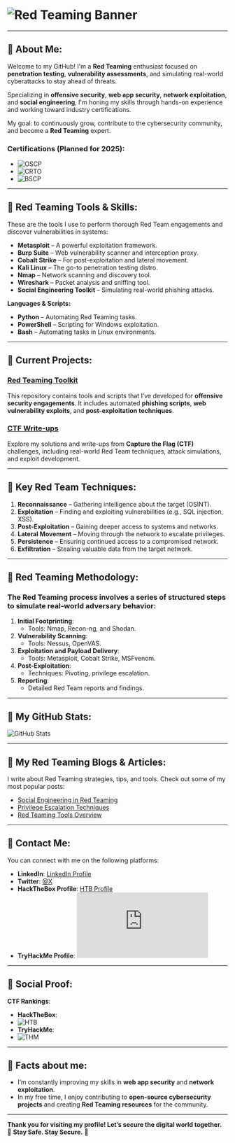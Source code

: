 # ![Red Teaming Banner](https://i.imgur.com/8zdU42b.jpeg)

---
## 🔴 About Me:
Welcome to my GitHub! I'm a **Red Teaming** enthusiast focused on **penetration testing**, **vulnerability assessments**, and simulating real-world cyberattacks to stay ahead of threats.

Specializing in **offensive security**, **web app security**, **network exploitation**, and **social engineering**, I'm honing my skills through hands-on experience and working toward industry certifications.

My goal: to continuously grow, contribute to the cybersecurity community, and become a **Red Teaming** expert.


### Certifications (Planned for 2025):
- ![OSCP](https://img.shields.io/badge/OSCP-Loading-blue?style=flat)
- ![CRTO](https://img.shields.io/badge/CRTO-Loading-blue?style=flat)
- ![BSCP](https://img.shields.io/badge/BSCP-Loading-blue?style=flat)


---

## 🔴 Red Teaming Tools & Skills:
These are the tools I use to perform thorough Red Team engagements and discover vulnerabilities in systems:

- **Metasploit** – A powerful exploitation framework.
- **Burp Suite** – Web vulnerability scanner and interception proxy.
- **Cobalt Strike** – For post-exploitation and lateral movement.
- **Kali Linux** – The go-to penetration testing distro.
- **Nmap** – Network scanning and discovery tool.
- **Wireshark** – Packet analysis and sniffing tool.
- **Social Engineering Toolkit** – Simulating real-world phishing attacks.

**Languages & Scripts:**
- **Python** – Automating Red Teaming tasks.
- **PowerShell** – Scripting for Windows exploitation.
- **Bash** – Automating tasks in Linux environments.

---

## 🔴 Current Projects:
### [Red Teaming Toolkit](https://github.com/your-repository)
This repository contains tools and scripts that I’ve developed for **offensive security engagements**. It includes automated **phishing scripts**, **web vulnerability exploits**, and **post-exploitation techniques**.

### [CTF Write-ups](https://github.com/your-ctf-writeups)
Explore my solutions and write-ups from **Capture the Flag (CTF)** challenges, including real-world Red Team techniques, attack simulations, and exploit development.

---

## 🔴 Key Red Team Techniques:
1. **Reconnaissance** – Gathering intelligence about the target (OSINT).
2. **Exploitation** – Finding and exploiting vulnerabilities (e.g., SQL injection, XSS).
3. **Post-Exploitation** – Gaining deeper access to systems and networks.
4. **Lateral Movement** – Moving through the network to escalate privileges.
5. **Persistence** – Ensuring continued access to a compromised network.
6. **Exfiltration** – Stealing valuable data from the target network.

---

## 🔴 Red Teaming Methodology:
### The **Red Teaming** process involves a series of structured steps to simulate real-world adversary behavior:

1. **Initial Footprinting**: 
   - Tools: Nmap, Recon-ng, and Shodan.
2. **Vulnerability Scanning**: 
   - Tools: Nessus, OpenVAS.
3. **Exploitation and Payload Delivery**:
   - Tools: Metasploit, Cobalt Strike, MSFvenom.
4. **Post-Exploitation**: 
   - Techniques: Pivoting, privilege escalation.
5. **Reporting**:
   - Detailed Red Team reports and findings.

---

## 🔴 My GitHub Stats:
![GitHub Stats](https://github-readme-stats.vercel.app/api?username=your-username&show_icons=true&hide_title=true&count_private=true&hide=prs&theme=radical)

---

## 🔴 My **Red Teaming** Blogs & Articles:
I write about Red Teaming strategies, tips, and tools. Check out some of my most popular posts:

- [Social Engineering in Red Teaming](https://your-article-link)
- [Privilege Escalation Techniques](https://your-article-link)
- [Red Teaming Tools Overview](https://your-article-link)

---

## 🔴 Contact Me:
You can connect with me on the following platforms:

- **LinkedIn**: [LinkedIn Profile](https://sa.linkedin.com/in/ghaalsayed)
- **Twitter**: [@X](https://twitter.com/ghaalsayed)
- **HackTheBox Profile**: [HTB Profile](https://app.hackthebox.com/profile/308067)
- **TryHackMe Profile**: <iframe src="https://tryhackme.com/api/v2/badges/public-profile?userPublicId=2354416" style='border:none;'></iframe>

---

## 🔴 Social Proof:

**CTF Rankings**:  
- **HackTheBox**: 
- ![HTB](https://img.shields.io/badge/ProHacker-Loading-RED?style=flat)
- **TryHackMe**:
- ![THM](https://img.shields.io/badge/[0x9|Omni]-Loading-blue?style=flat)

---

## 🔴 Facts about me:
- I’m constantly improving my skills in **web app security** and **network exploitation**.
- In my free time, I enjoy contributing to **open-source cybersecurity projects** and creating **Red Teaming resources** for the community.

---

**Thank you for visiting my profile! Let’s secure the digital world together.**  
🔴 **Stay Safe. Stay Secure.** 🔴
